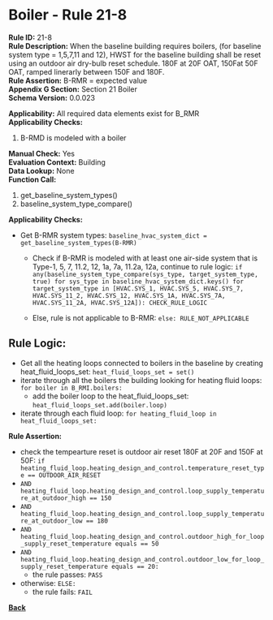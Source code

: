 
# Boiler - Rule 21-8  

**Rule ID:** 21-8  
**Rule Description:** When the baseline building requires boilers, (for baseline system type = 1,5,7,11 and 12),  HWST for the baseline building shall be reset using an outdoor air dry-bulb reset schedule. 180F at 20F OAT, 150Fat 50F OAT, ramped linerarly between 150F and 180F.  
**Rule Assertion:** B-RMR = expected value  
**Appendix G Section:** Section 21 Boiler  
**Schema Version:** 0.0.023  

**Applicability:** All required data elements exist for B_RMR  
**Applicability Checks:**  

1. B-RMD is modeled with a boiler

**Manual Check:** Yes  
**Evaluation Context:** Building  
**Data Lookup:** None  
**Function Call:** 

1. get_baseline_system_types()
2. baseline_system_type_compare()

**Applicability Checks:**

- Get B-RMR system types: `baseline_hvac_system_dict = get_baseline_system_types(B-RMR)`

  - Check if B-RMR is modeled with at least one air-side system that is Type-1, 5, 7, 11.2, 12, 1a, 7a, 11.2a, 12a, continue to rule logic: `if any(baseline_system_type_compare(sys_type, target_system_type, true) for sys_type in baseline_hvac_system_dict.keys() for target_system_type in [HVAC.SYS_1, HVAC.SYS_5, HVAC.SYS_7, HVAC.SYS_11_2, HVAC.SYS_12, HVAC.SYS_1A, HVAC.SYS_7A, HVAC.SYS_11_2A, HVAC.SYS_12A]): CHECK_RULE_LOGIC`

  - Else, rule is not applicable to B-RMR: `else: RULE_NOT_APPLICABLE`

## Rule Logic:  

- Get all the heating loops connected to boilers in the baseline by creating heat_fluid_loops_set: `heat_fluid_loops_set = set()`
- iterate through all the boilers the building looking for heating fluid loops: `for boiler in B_RMI.boilers:`
  - add the boiler loop to the heat_fluid_loops_set: `heat_fluid_loops_set.add(boiler.loop)`
- iterate through each fluid loop: `for heating_fluid_loop in heat_fluid_loops_set:`

**Rule Assertion:**
  - check the tempearture reset is outdoor air reset 180F at 20F and 150F at 50F: `if heating_fluid_loop.heating_design_and_control.temperature_reset_type == OUTDOOR_AIR_RESET`
  - `AND heating_fluid_loop.heating_design_and_control.loop_supply_temperature_at_outdoor_high == 150`
  - `AND heating_fluid_loop.heating_design_and_control.loop_supply_temperature_at_outdoor_low == 180`
  - `AND heating_fluid_loop.heating_design_and_control.outdoor_high_for_loop_supply_reset_temperature equals == 50`
  - `AND heating_fluid_loop.heating_design_and_control.outdoor_low_for_loop_supply_reset_temperature equals == 20:`
    - the rule passes: `PASS`
  - otherwise: `ELSE:`
    - the rule fails: `FAIL`


**[Back](../_toc.md)**
